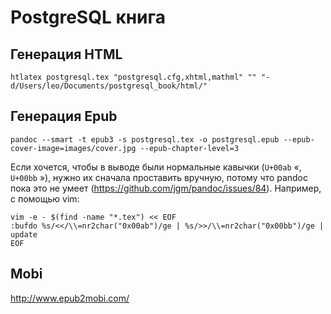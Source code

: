 # PostgreSQL книга



## Генерация HTML

    htlatex postgresql.tex "postgresql.cfg,xhtml,mathml" "" "-d/Users/leo/Documents/postgresql_book/html/"

## Генерация Epub

    pandoc --smart -t epub3 -s postgresql.tex -o postgresql.epub --epub-cover-image=images/cover.jpg --epub-chapter-level=3

Если хочется, чтобы в выводе были нормальные кавычки (`U+00ab` &laquo;,
`U+00bb` &raquo;), нужно их сначала проставить вручную, потому что pandoc
пока это не умеет (https://github.com/jgm/pandoc/issues/84). Например,
c помощью vim:

    vim -e - $(find -name "*.tex") << EOF
    :bufdo %s/<</\\=nr2char("0x00ab")/ge | %s/>>/\\=nr2char("0x00bb")/ge | update
    EOF


## Mobi

http://www.epub2mobi.com/
